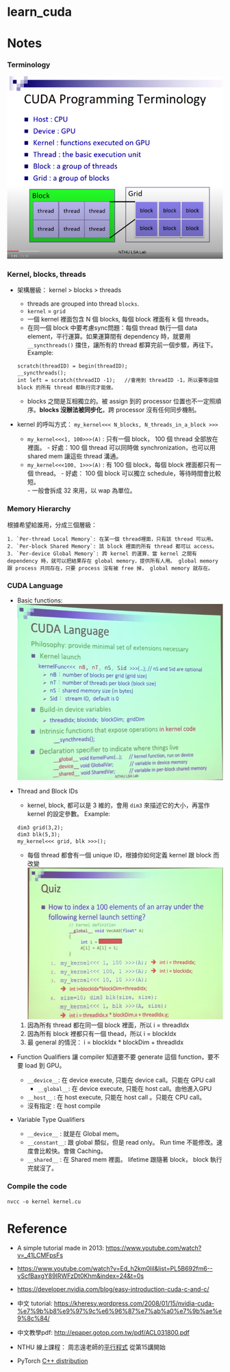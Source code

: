 # learn_cuda


# Notes
### Terminology
![terms](./imgs/terms.png)

### Kernel, blocks, threads
* 架構層級： kernel > blocks > threads
    - threads are grouped into thread `blocks`.
    - `kernel` = `grid`
    - 一個 kernel 裡面包含 N 個 blocks, 每個 block 裡面有 k 個 threads。
    - 在同一個 block 中要考慮sync問題：每個 thread 執行一個 data element，平行運算。如果運算間有 dependency 時，就要用 `__syncthreads()` 擋住，讓所有的 thread 都算完前一個步驟，再往下。 Example: 
    ```
    scratch(threadID) = begin(threadID);
    __syncthreads();
    int left = scratch(threadID -1);   //會用到 threadID -1，所以要等這個 block 的所有 thread 都執行完才能做。
    ```
    - blocks 之間是互相獨立的。被 assign 到的 processor 位置也不一定照順序。**blocks 沒辦法被同步化**，跨 processor 沒有任何同步機制。

* kernel 的呼叫方式： `my_kernel<<< N_blocks, N_threads_in_a_block >>>`
  - `my_kernel<<<1, 100>>>(A)` : 只有一個 block， 100 個 thread 全部放在裡面。
        - 好處：100 個 thread 可以同時做 synchronization，也可以用 shared mem 讓這些 thread 溝通。
  - `my_kernel<<<100, 1>>>(A)` : 有 100 個 block，每個 block 裡面都只有一個 thread。
        - 好處： 100 個 block 可以獨立 schedule，等待時間會比較短。  
        - 一般會拆成 32 來用，以 wap 為單位。


### Memory Hierarchy
根據希望給誰用，分成三個層級：

    1. `Per-thread Local Memory`: 在某一個 thread裡面，只有該 thread 可以用。
    2. `Per-block Shared Memory`: 該 block 裡面的所有 thread 都可以 access。
    3. `Per-device Global Memory`: 跨 kernel 的運算、當 kernel 之間有 dependency 時，就可以把結果存在 global memory，提供所有人用。 global memory 跟 process 共同存在，只要 process 沒有被 free 掉， global memory 就存在。


### CUDA Language
* Basic functions:
![func](./imgs/func.png)

* Thread and Block IDs
    - kernel, block, 都可以是 3 維的，會用 `dim3` 來描述它的大小，再當作 kernel 的設定參數。
    Example:
    ```
    dim3 grid(3,2);
    dim3 blk(5,3);
    my_kernel<<< grid, blk >>>();
    ```
    -  每個 thread 都會有一個 unique ID，根據你如何定義 kernel 跟 block 而改變
    ![threadID](./imgs/threadID.png)
    1. 因為所有 thread 都在同一個 block 裡面，所以 i = threadIdx
    2. 因為所有 block 裡都只有一個 thead，所以 i = blockIdx
    3. 最 general 的情況： i = blockIdx * blockDim + threadIdx


* Function Qualifiers
讓 compiler 知道要不要 generate 這個 function，要不要 load 到 GPU。

    - `__device__`: 在 device execute, 只能在 device call。只能在 GPU call
        - `__global__`: 在 device execute, 只能在 host call。由他進入GPU
    - `__host__`  : 在 host execute, 只能在 host call 。只能在 CPU call。
    - 沒有指定     : 在 host compile

* Variable Type Qualifiers 

    - `__device__`  : 就是在 Global mem。
    - `__constant__`: 跟 global 類似，但是 read only。 Run time 不能修改。速度會比較快。會做 Caching。
    - `__shared__`  : 在 Shared mem 裡面。 lifetime 跟隨著 block， block 執行完就沒了。



### Compile the code
```
nvcc -o kernel kernel.cu
```


# Reference
* A simple tutorial made in 2013: https://www.youtube.com/watch?v=_41LCMFpsFs


* https://www.youtube.com/watch?v=Ed_h2km0liI&list=PL5B692fm6--vScfBaxgY89IRWFzDt0Khm&index=24&t=0s 

* https://developer.nvidia.com/blog/easy-introduction-cuda-c-and-c/ 

* 中文 tutorial: https://kheresy.wordpress.com/2008/01/15/nvidia-cuda-%e7%9b%b8%e9%97%9c%e6%96%87%e7%ab%a0%e7%9b%ae%e9%8c%84/ 

* 中文教學pdf: http://epaper.gotop.com.tw/pdf/ACL031800.pdf 

* NTHU 線上課程： 周志遠老師的[平行程式](https://youtu.be/t_q0Tajpyso) 從第15講開始

* PyTorch [C++ distribution](https://pytorch.org/cppdocs/installing.html)